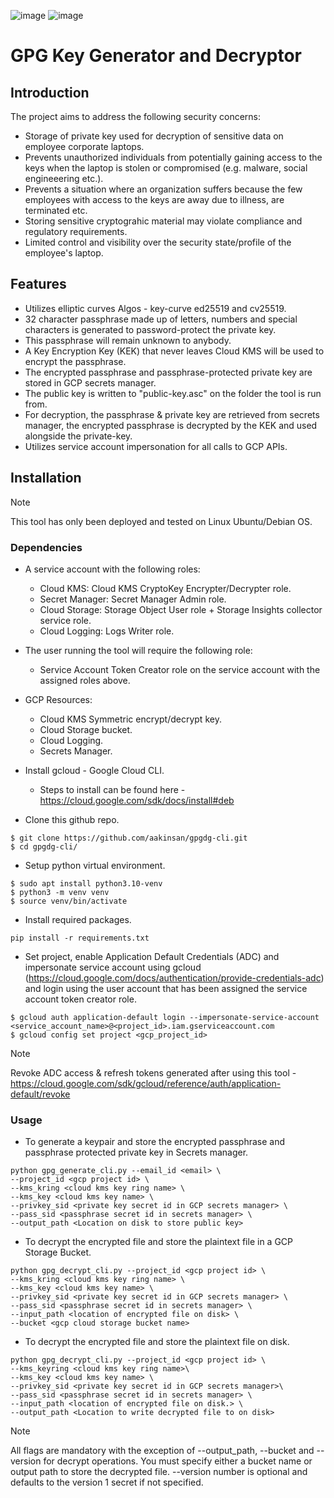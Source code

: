 ![image](https://img.shields.io/badge/Python-FFD43B?style=for-the-badge&logo=python&logoColor=blue)
![image](https://img.shields.io/badge/Google_Cloud-4285F4?style=for-the-badge&logo=google-cloud&logoColor=white)

# GPG Key Generator and Decryptor

## Introduction
The project aims to address the following security concerns:
- Storage of private key used for decryption of sensitive data on employee corporate laptops.
- Prevents unauthorized individuals from potentially gaining access to the keys when the laptop is stolen or compromised (e.g. malware, social engineeering etc.).
- Prevents a situation where an organization suffers because the few employees with access to the keys are away due to illness, are terminated etc.
- Storing sensitive cryptograhic material may violate compliance and regulatory requirements.
- Limited control and visibility over the security state/profile of the employee's laptop.

## Features
- Utilizes elliptic curves Algos - key-curve ed25519 and cv25519.
- 32 character passphrase made up of letters, numbers and special characters is generated to password-protect the private key.
- This passphrase will remain unknown to anybody. 
- A Key Encryption Key (KEK) that never leaves Cloud KMS will be used to encrypt the passphrase.
- The encrypted passphrase and passphrase-protected private key are stored in GCP secrets manager.
- The public key is written to "public-key.asc" on the folder the tool is run from.
- For decryption, the passphrase & private key are retrieved from secrets manager, the encrypted passphrase is decrypted by the KEK and used alongside the private-key.
- Utilizes service account impersonation for all calls to GCP APIs.

## Installation
> [!NOTE]  
>
> This tool has only been deployed and tested on Linux Ubuntu/Debian OS.

### Dependencies
 - A service account with the following roles:
    - Cloud KMS: Cloud KMS CryptoKey Encrypter/Decrypter role.
    - Secret Manager: Secret Manager Admin role.
    - Cloud Storage: Storage Object User role + Storage Insights collector service role.
    - Cloud Logging: Logs Writer role.

- The user running the tool will require the following role:
    - Service Account Token Creator role on the service account with the assigned roles above.

- GCP Resources:
    - Cloud KMS Symmetric encrypt/decrypt key.
    - Cloud Storage bucket. 
    - Cloud Logging.
    - Secrets Manager.

- Install gcloud - Google Cloud CLI.
    - Steps to install can be found here - https://cloud.google.com/sdk/docs/install#deb

- Clone this github repo.
```
$ git clone https://github.com/aakinsan/gpgdg-cli.git
$ cd gpgdg-cli/
```

- Setup python virtual environment. 
```
$ sudo apt install python3.10-venv
$ python3 -m venv venv
$ source venv/bin/activate
```

- Install required packages.

```
pip install -r requirements.txt
```

- Set project, enable Application Default Credentials (ADC) and impersonate service account using gcloud (https://cloud.google.com/docs/authentication/provide-credentials-adc) and login using the user account that has been assigned the service account token creator role. 

```
$ gcloud auth application-default login --impersonate-service-account <service_account_name>@<project_id>.iam.gserviceaccount.com
$ gcloud config set project <gcp_project_id>
```
> [!NOTE]  
>
> Revoke ADC access & refresh tokens generated after using this tool - https://cloud.google.com/sdk/gcloud/reference/auth/application-default/revoke 

### Usage
 - To generate a keypair and store the encrypted passphrase and passphrase protected private key in Secrets manager.

```
python gpg_generate_cli.py --email_id <email> \
--project_id <gcp project id> \
--kms_kring <cloud kms key ring name> \
--kms_key <cloud kms key name> \
--privkey_sid <private key secret id in GCP secrets manager> \
--pass_sid <passphrase secret id in secrets manager> \
--output_path <Location on disk to store public key>
```

 - To decrypt the encrypted file and store the plaintext file in a GCP Storage Bucket.

 ```
 python gpg_decrypt_cli.py --project_id <gcp project id> \
 --kms_kring <cloud kms key ring name> \
 --kms_key <cloud kms key name> \
 --privkey_sid <private key secret id in GCP secrets manager> \
 --pass_sid <passphrase secret id in secrets manager> \
 --input_path <location of encrypted file on disk> \
 --bucket <gcp cloud storage bucket name>
 ```

- To decrypt the encrypted file and store the plaintext file on disk.

 ```
 python gpg_decrypt_cli.py --project_id <gcp project id> \
 --kms_keyring <cloud kms key ring name>\
 --kms_key <cloud kms key name> \
 --privkey_sid <private key secret id in GCP secrets manager>\
 --pass_sid <passphrase secret id in secrets manager> \
 --input_path <location of encrypted file on disk.> \
 --output_path <Location to write decrypted file to on disk>
 ```

> [!NOTE] 
>
> All flags are mandatory with the exception of --output_path, --bucket and --version for decrypt operations. 
> You must specify either a bucket name or output path to store the decrypted file.
> --version number is optional and defaults to the version 1 secret if not specified.